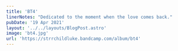 ```yaml
---
title: 'BT4'
linerNotes: "Dedicated to the moment when the love comes back."
pubDate: '19 Apr 2021'
layout: '../../layouts/BlogPost.astro'
image: 'bt4.jpg'
url: 'https://strrchildluke.bandcamp.com/album/bt4'
---
```



